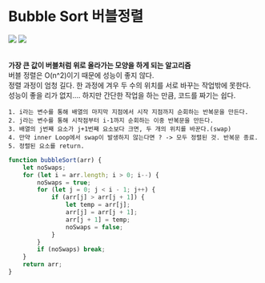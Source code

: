# Bubble Sort 버블정렬

<img src="https://i1.faceprep.in/fp/articles/img/71784_1580551129.png">

<img src="https://prepinsta.com/wp-content/uploads/2020/06/Bubble-Sort-In-C-Final.webp">
<br>
<br>

**가장 큰 값이 버블처럼 위로 올라가는 모양을 하게 되는 알고리즘**<br>
버블 정렬은 O(n^2)이기 때문에 성능이 좋지 않다.<br>
정렬 과정이 엄청 길다. 한 과정에 겨우 두 수의 위치를 서로 바꾸는 작업밖에 못한다.<br> 성능이 좋을 리가 없지.... 하지만 간단한 작업을 하는 만큼, 코드를 짜기는 쉽다.

```text
1. i라는 변수를 통해 배열의 마지막 지점에서 시작 지점까지 순회하는 반복문을 만든다.
2. j라는 변수를 통해 시작점부터 i-1까지 순회하는 이중 반복문을 만든다.
3. 배열의 j번째 요소가 j+1번째 요소보다 크면, 두 개의 위치를 바꾼다.(swap)
4. 만약 inner Loop에서 swap이 발생하지 않는다면 ? -> 모두 정렬된 것. 반복문 종료.
5. 정렬된 요소를 return.
```

```js
function bubbleSort(arr) {
	let noSwaps;
	for (let i = arr.length; i > 0; i--) {
		noSwaps = true;
		for (let j = 0; j < i - 1; j++) {
			if (arr[j] > arr[j + 1]) {
				let temp = arr[j];
				arr[j] = arr[j + 1];
				arr[j + 1] = temp;
				noSwaps = false;
			}
		}
		if (noSwaps) break;
	}
	return arr;
}
```
